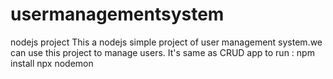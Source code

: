 # usermanagementsystem
nodejs project
This a nodejs simple project of user management system.we can use this project to manage users. It's same as CRUD app
to run :
npm install
npx nodemon
